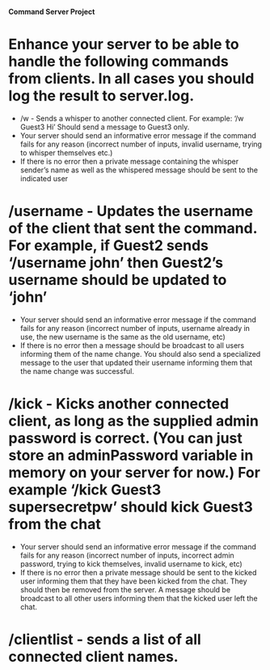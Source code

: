**Command Server Project**

# Enhance your server to be able to handle the following commands from clients. In all cases you should log the result to server.log.
- /w - Sends a whisper to another connected client. For example: ‘/w Guest3 Hi’ Should send a message to Guest3 only.
- Your server should send an informative error message if the command fails for any reason (incorrect number of inputs, invalid username, trying to whisper themselves etc.)
- If there is no error then a private message containing the whisper sender’s name as well as the whispered message should be sent to the indicated user

# /username - Updates the username of the client that sent the command. For example, if Guest2 sends ‘/username john’ then Guest2’s username should be updated to ‘john’
- Your server should send an informative error message if the command fails for any reason (incorrect number of inputs, username already in use, the new username is the same as the old username, etc)
- If there is no error then a message should be broadcast to all users informing them of the name change. You should also send a specialized message to the user that updated their username informing them that the name change was successful.

# /kick - Kicks another connected client, as long as the supplied admin password is correct. (You can just store an adminPassword variable in memory on your server for now.) For example ‘/kick Guest3 supersecretpw’ should kick Guest3 from the chat
- Your server should send an informative error message if the command fails for any reason (incorrect number of inputs, incorrect admin password, trying to kick themselves, invalid username to kick, etc)
- If there is no error then a private message should be sent to the kicked user informing them that they have been kicked from the chat. They should then be removed from the server. A message should be broadcast to all other users informing them that the kicked user left the chat.

# /clientlist - sends a list of all connected client names.